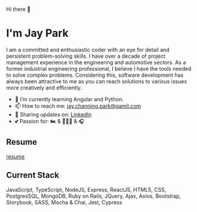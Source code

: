 Hi there 👋

# I'm Jay Park

I am a committed and enthusiastic coder with an eye for detail and persistent problem-solving skills. I have over a decade of project management experience in the engineering and automotive sectors. As a former industrial engineering professional, I believe I have the tools needed to solve complex problems. Considering this, software development has always been attractive to me as you can reach solutions to various issues more creatively and efficiently.

* 🌱 I’m currently learning Angular and Python.
* 📫 How to reach me: jay.channing.park@gamil.com
* 💼 Sharing updates on: [LinkedIn](https://www.linkedin.com/in/jayparkcanada/)
* 💕 Passion for: 🏍 & 🏋🏽‍♂️ & 🎧 

## Resume 
[resume](https://resume.creddle.io/resume/eiv5x05yzz9)

## Current Stack
JavaScript, TypeScript, NodeJS, Express, ReactJS, HTML5, CSS, PostgresSQL, MongoDB, Ruby on Rails, JQuery, Ajax, Axios, Bootstrap, Storybook, SASS, Mocha & Chai, Jest, Cypress
